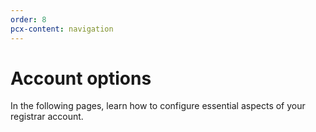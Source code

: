 ```yaml
---
order: 8
pcx-content: navigation
---
```


# Account options

In the following pages, learn how to configure essential aspects of your registrar account.

<DirectoryListing path="/account-options"/>
